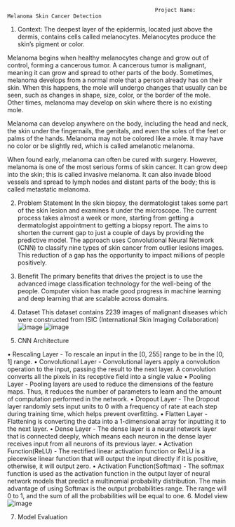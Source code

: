                                                    Project Name:    Melanoma Skin Cancer Detection

1.	Context:
  The deepest layer of the epidermis, located just above the dermis, contains cells called melanocytes. Melanocytes produce the skin’s pigment or color.

  Melanoma begins when healthy melanocytes change and grow out of control, forming a cancerous tumor. A cancerous tumor is malignant, meaning it can grow and spread to other parts of the body. Sometimes, melanoma develops from a normal mole that a person already has on their skin. When this happens, the mole will undergo changes that usually can be seen, such as changes in shape, size, color, or the border of the mole. Other times, melanoma may develop on skin where there is no existing mole.

  Melanoma can develop anywhere on the body, including the head and neck, the skin under the fingernails, the genitals, and even the soles of the feet or palms of the hands. Melanoma may not be colored like a mole. It may have no color or be slightly red, which is called amelanotic melanoma.

  When found early, melanoma can often be cured with surgery. However, melanoma is one of the most serious forms of skin cancer. It can grow deep into the skin; this is called invasive melanoma. It can also invade blood vessels and spread to lymph nodes and distant parts of the body; this is called metastatic melanoma.

2.	Problem Statement
In the skin biopsy, the dermatologist takes some part of the skin lesion and examines it under the microscope. The current process takes almost a week or more, starting from getting a dermatologist appointment to getting a biopsy report. The aims to shorten the current gap to just a couple of days by providing the predictive model. The approach uses Convolutional Neural Network (CNN) to classify nine types of skin cancer from outlier lesions images. This reduction of a gap has the opportunity to impact millions of people positively.
3.	Benefit
The primary benefits that drives the project is to use the advanced image classification technology for the well-being of the people. Computer vision has made good progress in machine learning and deep learning that are scalable across domains.
4.	Dataset
This dataset contains 2239 images of malignant diseases which were constructed from ISIC (International Skin Imaging Collaboration)
		 ![image](https://github.com/parthajitB/Melanoma-Detection/assets/137589244/49f7f3a2-2e53-48ca-917d-35bc86f5a9c9)
  	![image](https://github.com/parthajitB/Melanoma-Detection/assets/137589244/4afd16a6-f788-42f3-a20d-e4fbdfac5bc0)
		 
6.	CNN Architecture

•	Rescaling Layer - To rescale an input in the [0, 255] range to be in the [0, 1] range.
•	Convolutional Layer - Convolutional layers apply a convolution operation to the input, passing the result to the next layer. A convolution converts all the pixels in its receptive field into a single value
•	Pooling Layer - Pooling layers are used to reduce the dimensions of the feature maps. Thus, it reduces the number of parameters to learn and the amount of computation performed in the network.
•	Dropout Layer - The Dropout layer randomly sets input units to 0 with a frequency of rate at each step during training time, which helps prevent overfitting.
•	Flatten Layer - Flattening is converting the data into a 1-dimensional array for inputting it to the next layer.
•	Dense Layer - The dense layer is a neural network layer that is connected deeply, which means each neuron in the dense layer receives input from all neurons of its previous layer.
•	Activation Function(ReLU) - The rectified linear activation function or ReLU is a piecewise linear function that will output the input directly if it is positive, otherwise, it will output zero.
•	Activation Function(Softmax) - The softmax function is used as the activation function in the output layer of neural network models that predict a multinomial probability distribution. The main advantage of using Softmax is the output probabilities range. The range will 0 to 1, and the sum of all the probabilities will be equal to one.
6.	Model view
     ![image](https://github.com/parthajitB/Melanoma-Detection/assets/137589244/eb755162-edf3-4d05-a95f-7e4cb17c3c22)

7.	Model Evaluation



